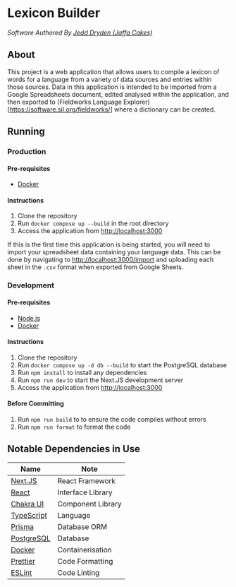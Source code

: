 # Lexicon Builder
*Software Authored By [Jedd Dryden (Jaffa Cakes)](https://github.com/Jaffa-Cakes)*

## About

This project is a web application that allows users to compile a lexicon of words for a language from a variety of data sources and entries within those sources.
Data in this application is intended to be imported from a Google Spreadsheets document, edited analysed within the application, and then exported to (Fieldworks Language Explorer)[https://software.sil.org/fieldworks/] where a dictionary can be created.

## Running

### Production

#### Pre-requisites

- [Docker](https://www.docker.com/)

#### Instructions

1. Clone the repository
2. Run `docker compose up --build` in the root directory
3. Access the application from [http://localhost:3000](http://localhost:3000)

If this is the first time this application is being started, you will need to import your spreadsheet data containing your language data.
This can be done by navigating to [http://localhost:3000/import](http://localhost:3000/import) and uploading each sheet in the `.csv` format when exported from Google Sheets.

### Development

#### Pre-requisites

- [Node.js](https://nodejs.org/en/)
- [Docker](https://www.docker.com/)

#### Instructions

1. Clone the repository
2. Run `docker compose up -d db --build` to start the PostgreSQL database
3. Run `npm install` to install any dependencies
4. Run `npm run dev` to start the Next.JS development server
5. Access the application from [http://localhost:3000](http://localhost:3000)

#### Before Committing

1. Run `npm run build` to to ensure the code compiles without errors
2. Run `npm run format` to format the code

## Notable Dependencies in Use

| Name | Note |
| --- | --- |
| [Next.JS](https://nextjs.org/) | React Framework |
| [React](https://reactjs.org/) | Interface Library |
| [Chakra UI](https://chakra-ui.com/) | Component Library |
| [TypeScript](https://www.typescriptlang.org/) | Language |
| [Prisma](https://www.prisma.io/) | Database ORM |
| [PostgreSQL](https://www.postgresql.org/) | Database |
| [Docker](https://www.docker.com/) | Containerisation |
| [Prettier](https://prettier.io/) | Code Formatting |
| [ESLint](https://eslint.org/) | Code Linting |